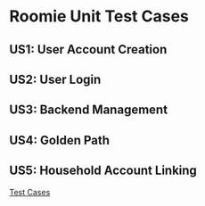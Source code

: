 # Roomie Unit Test Cases

## US1: User Account Creation
## US2: User Login
## US3: Backend Management
## US4: Golden Path

## US5: Household Account Linking
[Test Cases](https://docs.google.com/presentation/d/1GXJH4mJON4jIH1-wHVwlPJMLK-ykStRGbAIQ4sq6oZU/edit#slide=id.p)
